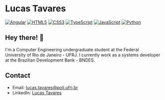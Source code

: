 # Lucas Tavares

[![Angular](https://img.shields.io/badge/Angular-DD0031.svg?style=for-the-badge&logo=Angular&logoColor=white)](#)
[![HTML5](https://img.shields.io/badge/HTML5-E34F26.svg?style=for-the-badge&logo=HTML5&logoColor=white)](#)
[![CSS3](https://img.shields.io/badge/CSS3-1572B6.svg?style=for-the-badge&logo=CSS3&logoColor=white)](#)
[![TypeScript](https://img.shields.io/badge/TypeScript-3178C6.svg?style=for-the-badge&logo=TypeScript&logoColor=white)](#)
[![JavaScript](https://img.shields.io/badge/JavaScript-F7DF1E.svg?style=for-the-badge&logo=JavaScript&logoColor=black)](#)
[![Python](https://img.shields.io/badge/Python-3776AB.svg?style=for-the-badge&logo=Python&logoColor=white)](#)




## Hey there! :wave:

I'm a Computer Engineering undergraduate student at the Federal University of Rio de Janeiro - UFRJ. 
I currently work as a systems developer at the Brazilian Development Bank - BNDES.


## Contact

- Email: lucas.tavares@poli.ufrj.br
- LinkedIn: [Lucas Tavares](https://www.linkedin.com/in/lucas-tavares-2021/)

